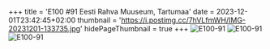 +++
title = 'E100 #91 Eesti Rahva Muuseum, Tartumaa'
date = 2023-12-01T23:42:45+02:00
thumbnail = 'https://i.postimg.cc/7hVLfmWH/IMG-20231201-133735.jpg'
hidePageThumbnail = true
+++
![E100-91](https://i.postimg.cc/7hVLfmWH/IMG-20231201-133735.jpg)
![E100-91](https://i.postimg.cc/d01GvTDZ/IMG-20231201-132919.jpg)
![E100-91](https://i.postimg.cc/vBngH7yT/IMG-20231201-131426.jpg)